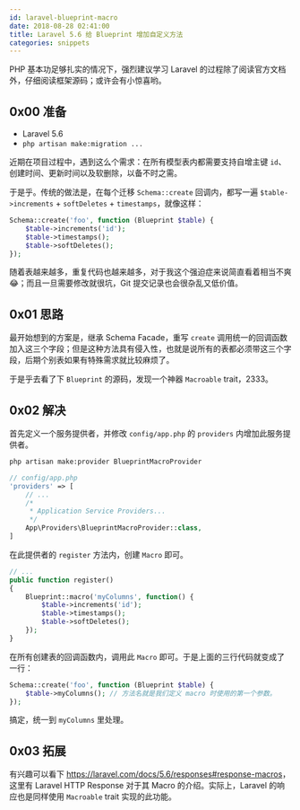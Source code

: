 ```yaml
---
id: laravel-blueprint-macro
date: 2018-08-28 02:41:00
title: Laravel 5.6 给 Blueprint 增加自定义方法
categories: snippets
---
```


PHP 基本功足够扎实的情况下，强烈建议学习 Laravel 的过程除了阅读官方文档外，仔细阅读框架源码；或许会有小惊喜哟。

## 0x00 准备

- Laravel 5.6
- `php artisan make:migration ...`

近期在项目过程中，遇到这么个需求：在所有模型表内都需要支持自增主键 `id`、创建时间、更新时间以及软删除，以备不时之需。

于是乎。传统的做法是，在每个迁移 `Schema::create` 回调内，都写一遍 `$table->increments` + `softDeletes` + `timestamps`，就像这样：

```php
Schema::create('foo', function (Blueprint $table) {
    $table->increments('id');
    $table->timestamps();
    $table->softDeletes();
});
```

随着表越来越多，重复代码也越来越多，对于我这个强迫症来说简直看着相当不爽😂；而且一旦需要修改就很坑，Git 提交记录也会很杂乱又低价值。

## 0x01 思路

最开始想到的方案是，继承 Schema Facade，重写 `create` 调用统一的回调函数加入这三个字段；但是这种方法具有侵入性，也就是说所有的表都必须带这三个字段，后期个别表如果有特殊需求就比较麻烦了。

于是乎去看了下 `Blueprint` 的源码，发现一个神器 `Macroable` trait，2333。

## 0x02 解决

首先定义一个服务提供者，并修改 `config/app.php` 的 `providers` 内增加此服务提供者。

```bash
php artisan make:provider BlueprintMacroProvider
```

```php
// config/app.php
'providers' => [
    // ...
    /*
     * Application Service Providers...
     */
    App\Providers\BlueprintMacroProvider::class,
]
```

在此提供者的 `register` 方法内，创建 `Macro` 即可。

```php
// ...
public function register()
{
    Blueprint::macro('myColumns', function() {
        $table->increments('id');
        $table->timestamps();
        $table->softDeletes();
    });
}
```

在所有创建表的回调函数内，调用此 `Macro` 即可。于是上面的三行代码就变成了一行：

```php
Schema::create('foo', function (Blueprint $table) {
    $table->myColumns(); // 方法名就是我们定义 macro 时使用的第一个参数。
});
```

搞定，统一到 `myColumns` 里处理。

## 0x03 拓展

有兴趣可以看下 <https://laravel.com/docs/5.6/responses#response-macros>，这里有 Laravel HTTP Response 对于其 Macro 的介绍。实际上，Laravel 的响应也是同样使用 `Macroable` trait 实现的此功能。